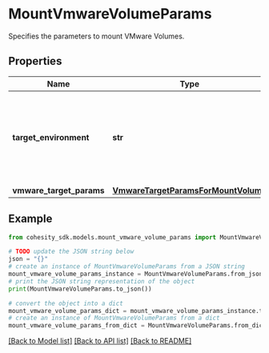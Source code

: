 # MountVmwareVolumeParams

Specifies the parameters to mount VMware Volumes.

## Properties

Name | Type | Description | Notes
------------ | ------------- | ------------- | -------------
**target_environment** | **str** | Specifies the environment of the recovery target. The corresponding params below must be filled out. | 
**vmware_target_params** | [**VmwareTargetParamsForMountVolume**](VmwareTargetParamsForMountVolume.md) |  | [optional] 

## Example

```python
from cohesity_sdk.models.mount_vmware_volume_params import MountVmwareVolumeParams

# TODO update the JSON string below
json = "{}"
# create an instance of MountVmwareVolumeParams from a JSON string
mount_vmware_volume_params_instance = MountVmwareVolumeParams.from_json(json)
# print the JSON string representation of the object
print(MountVmwareVolumeParams.to_json())

# convert the object into a dict
mount_vmware_volume_params_dict = mount_vmware_volume_params_instance.to_dict()
# create an instance of MountVmwareVolumeParams from a dict
mount_vmware_volume_params_from_dict = MountVmwareVolumeParams.from_dict(mount_vmware_volume_params_dict)
```
[[Back to Model list]](../README.md#documentation-for-models) [[Back to API list]](../README.md#documentation-for-api-endpoints) [[Back to README]](../README.md)


